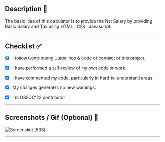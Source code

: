 ## Description 📜
The basic idea of this calculator is to provide the Net Salary by providing Basic Salary and Tax using HTML , CSS , Javascript.


<hr>
 
## Checklist ✅

<!----Please delete options that are not relevant.And in order to tick the check box just but x inside them for example [x] like this----->

- [x] I follow [Contributing Guidelines](https://github.com/vasu-1/CalcHub/blob/main/.github/ContributingGuidelines.md) & [Code of conduct](https://github.com/vasu-1/CalcHub/blob/main/.github/CODE_OF_CONDUCT.MD) of this project.
- [x] I have performed a self-review of my own code or work.
- [x] I have commented my code, particularly in hard-to-understand areas.
- [x] My changes generates no new warnings.
- [x] I'm GSSOC'22 contributor


<hr>

<!----Please delete options that are not relevant.And in order to tick the check box just but x inside them for example [x] like this----->

## Screenshots / Gif (Optional) 📸
![Screenshot (533)](https://user-images.githubusercontent.com/93437720/167823708-2598de69-7d45-4aee-81b6-ef0aaec0ead2.png)


<hr>
